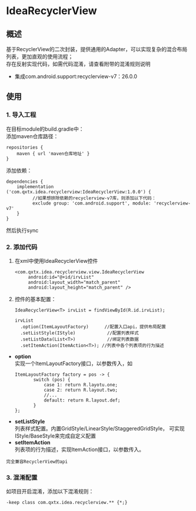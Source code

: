IdeaRecyclerView
=================

## **概述**
基于RecyclerView的二次封装，提供通用的Adapter，可以实现复杂的混合布局列表，更加直观的使用流程；  
存在反射实现代码，如需代码混淆，请查看附带的混淆规则说明
  + 集成com.android.support:recyclerview-v7：26.0.0

## **使用**
### **1. 导入工程**
  在目标module的build.gradle中：  
  添加maven仓库路径：
  ```
  repositories {
      maven { url 'maven仓库地址' }
  }
  ```
  添加依赖：
  ```
  dependencies {
      implementation ('com.qxtx.idea.recyclerview:IdeaRecyclerView:1.0.0') {
            //如果想排除依赖的recyclerview-v7库，则添加以下代码：
            exclude group: 'com.android.support', module: 'recyclerview-v7'             
      }    
  }
  ```
  然后执行sync

### **2. 添加代码**
1. 在xml中使用IdeaRecyclerView控件
   ```
   <com.qxtx.idea.recyclerview.view.IdeaRecyclerView
        android:id="@+id/irvList"
        android:layout_width="match_parent"
        android:layout_height="match_parent" />
   ```
2. 控件的基本配置：
   ```
   IdeaRecyclerView<T> irvList = findViewById(R.id.irvList);
   ```
   ```
   irvList
     .option(ItemLayoutFactory)      //配置入口api，提供布局配置  
     .setListStyle(IStyle)            //配置列表样式 
     .setListData(List<T>)            //绑定列表数据  
     .setItemAction(ItemAction<T>); //列表中各个列表项的行为描述
   ```
+ **option**  
   实现一个ItemLayoutFactory接口，以参数传入，如
   ```
   ItemLayoutFactory factory = pos -> {
          switch (pos) {
              case 1: return R.layotu.one;
              case 2: return R.layout.two;
              //...            
              default: return R.layout.def;
          }
   };
   ```
+ **setListStyle**  
  列表样式配置。内置GridStyle/LinearStyle/StaggeredGridStyle，
  可实现IStyle/BaseStyle来完成自定义配置
+ **setItemAction**  
  列表项的行为描述，实现ItemAction<T>接口，以参数传入。

`完全兼容RecyclerView的api`

### **3. 混淆配置**
如项目开启混淆，添加以下混淆规则：
  ```
  -keep class com.qxtx.idea.recyclerview.** {*;}
  ```
